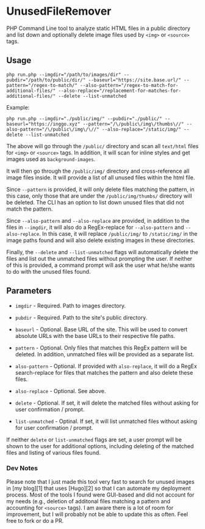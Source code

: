 # UnusedFileRemover

PHP Command Line tool to analyze static HTML files in a public directory and list down and optionally delete image files used by `<img>` or `<source>` tags.

## Usage

    php run.php --imgdir="/path/to/images/dir" --pubdir="/path/to/public/dir/" --baseurl="https://site.base.url/" --pattern="/regex-to-match/" --also-pattern="/regex-to-match-for-additional-files/" --also-replace="/replacement-for-matches-for-additional-files/" --delete --list-unmatched
    
Example:

    php run.php --imgdir="./public/img/" --pubdir="./public/" --baseurl="https://inggo.xyz" --pattern="/\/public\/img\/thumbs\//" --also-pattern="/\/public\/img\/\//" --also-replace="/static/img/" --delete --list-unmatched
    
The above will go through the `/public/` directory and scan all `text/html` files for `<img>` or `<source>` tags. In addition, it will scan for inline styles and get images used as `background-images`.

It will then go through the `/public/img/` directory and cross-reference all image files inside. It will provide a list of all unused files within the html file.

Since `--pattern` is provided, it will only delete files matching the pattern, in this case, only those that are under the `/public/img/thumbs/` directory will be deleted. The CLI has an option to list down unused files that did not match the pattern.

Since `--also-pattern` and `--also-replace` are provided, in addition to the files in `--imgdir`, it will also do a RegEx-replace for `--also-pattern` and `--also-replace`. In this case, it will replace `/public/img/` to `/static/img/` in the image paths found and will also delete existing images in these directories.

Finally, the `--delete` and `--list-unmatched` flags will automatically delete the files and list out the unmatched files without prompting the user. If neither of this is provided, a command prompt will ask the user what he/she wants to do with the unused files found.
    
## Parameters

* `imgdir` - Required. Path to images directory.

* `pubdir` - Required. Path to the site's public directory.

* `baseurl` - Optional. Base URL of the site. This will be used to convert absolute URLs with the base URLs to their respective file paths.

* `pattern` - Optional. Only files that matches this RegEx pattern will be deleted. In addition, unmatched files will be provided as a separate list.

* `also-pattern` - Optional. If provided with `also-replace`, it will do a RegEx search-replace for files that matches the pattern and also delete these files.

* `also-replace` - Optional. See above.

* `delete` - Optional. If set, it will delete the matched files without asking for user confirmation / prompt.

* `list-unmatched` - Optinal. If set, it will list unmatched files without asking for user confirmation / prompt.

If neither `delete` or `list-unmatched` flags are set, a user prompt will be shown to the user for additional options, including deleting of the matched files and listing of various files found.

### Dev Notes

Please note that I just made this tool very fast to search for unused images in [my blog][1] that uses [Hugo][2] so that I can automate my deployment process. Most of the tools I found were GUI-based and did not account for my needs (e.g., deletion of additonal files matching a pattern and accounting for `<source>` tags). I am aware there is a lot of room for improvement, but I will probably not be able to update this as often. Feel free to fork or do a PR.
